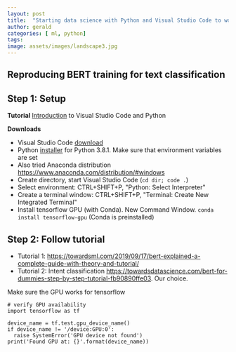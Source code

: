 ```yaml
---
layout: post
title:  "Starting data science with Python and Visual Studio Code to work with BERT"
author: gerald
categories: [ ml, python]
tags: 
image: assets/images/landscape3.jpg
---
```


Reproducing BERT training for text classification
---

Step 1: Setup
---

**Tutorial**
[Introduction](https://code.visualstudio.com/docs/languages/python) to Visual Studio Code and Python

**Downloads**

* Visual Studio Code [download](https://code.visualstudio.com/Download)
* Python [installer](https://www.python.org/ftp/python/3.8.1/python-3.8.1.exe) for Python 3.8.1. Make sure that environment variables are set
* Also tried Anaconda distribution https://www.anaconda.com/distribution/#windows
* Create directory, start Visual Studio Code (```cd dir; code .```)
* Select environment: CTRL+SHIFT+P,  "Python: Select Interpreter"
* Create a terminal window: CTRL+SHIFT+P, "Terminal: Create New Integrated Terminal"
* Install tensorflow GPU (with Conda). New Command Window. ```conda install tensorflow-gpu```  (Conda is preinstalled)

Step 2: Follow tutorial
---

* Tutorial 1: https://towardsml.com/2019/09/17/bert-explained-a-complete-guide-with-theory-and-tutorial/
* Tutorial 2: Intent classification https://towardsdatascience.com/bert-for-dummies-step-by-step-tutorial-fb90890ffe03. Our choice.

Make sure the GPU works for tensorflow

```
# verify GPU availability
import tensorflow as tf

device_name = tf.test.gpu_device_name()
if device_name != '/device:GPU:0':
  raise SystemError('GPU device not found')
print('Found GPU at: {}'.format(device_name))
```